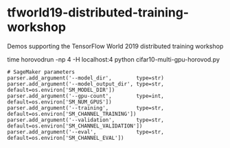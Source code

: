 # tfworld19-distributed-training-workshop
Demos supporting the TensorFlow World 2019 distributed training workshop


time horovodrun -np 4 -H localhost:4 python cifar10-multi-gpu-horovod.py

    # SageMaker parameters
    parser.add_argument('--model_dir',        type=str)
    parser.add_argument('--model_output_dir', type=str,   default=os.environ['SM_MODEL_DIR'])
    parser.add_argument('--gpu-count',        type=int,   default=os.environ['SM_NUM_GPUS'])
    parser.add_argument('--training',         type=str,   default=os.environ['SM_CHANNEL_TRAINING'])
    parser.add_argument('--validation',       type=str,   default=os.environ['SM_CHANNEL_VALIDATION'])
    parser.add_argument('--eval',             type=str,   default=os.environ['SM_CHANNEL_EVAL'])